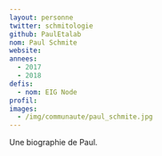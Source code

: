 ```yaml
---
layout: personne
twitter: schmitologie
github: PaulEtalab
nom: Paul Schmite
website:
annees:
  - 2017
  - 2018
defis: 
  - nom: EIG Node
profil: 
images:
  - /img/communaute/paul_schmite.jpg
---
```


Une biographie de Paul.
